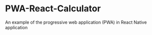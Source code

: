 # PWA-React-Calculator
An example of the progressive web application (PWA) in React Native application
